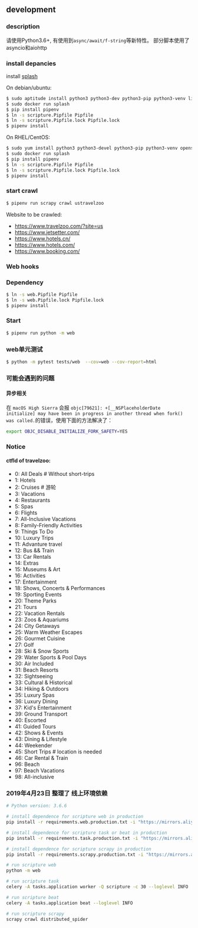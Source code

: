 ## development

### description
请使用Python3.6+, 有使用到`async/await/f-string`等新特性。
部分脚本使用了asyncio和aiohttp

### install depancies

install [splash](http://splash.readthedocs.io/en/stable/install.html)

On debian/ubuntu:
```bash
$ sudo aptitude install python3 python3-dev python3-pip python3-venv libssl-dev libxmlsec1-dev libxml2-dev
$ sudo docker run splash
$ pip install pipenv
$ ln -s scripture.Pipfile Pipfile
$ ln -s scripture.Pipfile.lock Pipfile.lock
$ pipenv install
```

On RHEL/CentOS:
```bash
$ sudo yum install python3 python3-devel python3-pip python3-venv openssl-devel libxml2-devel
$ sudo docker run splash
$ pip install pipenv
$ ln -s scripture.Pipfile Pipfile
$ ln -s scripture.Pipfile.lock Pipfile.lock
$ pipenv install
```

### start crawl
```bash
$ pipenv run scrapy crawl ustravelzoo
```

Website to be crawled:
  - https://www.travelzoo.com/?site=us
  - https://www.jetsetter.com/
  - https://www.hotels.cn/
  - https://www.hotels.com/
  - https://www.booking.com/

### Web hooks

### Dependency

``` bash
$ ln -s web.Pipfile Pipfile
$ ln -s web.Pipfile.lock Pipfile.lock
$ pipenv install
```

### Start

``` bash
$ pipenv run python -m web
```

### web单元测试

``` bash
$ python -m pytest tests/web  --cov=web --cov-report=html
```

### 可能会遇到的问题

#### 异步相关
在 `macOS High Sierra` 会报 `objc[79621]: +[__NSPlaceholderDate initialize] may have been in progress in another thread when fork() was called.`的错误，使用下面的方法解决了：

``` bash
export OBJC_DISABLE_INITIALIZE_FORK_SAFETY=YES
```
### Notice

#### ctfId of travelzoo:
- 0: All Deals  # Without short-trips
- 1: Hotels
- 2: Cruises  # 游轮
- 3: Vacations
- 4: Restaurants
- 5: Spas
- 6: Flights
- 7: All-Inclusive Vacations
- 8: Family-Friendly Activities
- 9: Things To Do
- 10: Luxury Trips
- 11: Advanture travel
- 12: Bus && Train
- 13: Car Rentals
- 14: Extras
- 15: Museums & Art
- 16: Activities
- 17: Entertainment
- 18: Shows, Concerts & Performances
- 19: Sporting Events
- 20: Theme Parks
- 21: Tours
- 22: Vacation Rentals
- 23: Zoos & Aquariums
- 24: City Getaways
- 25: Warm Weather Escapes
- 26: Gourmet Cuisine
- 27: Golf
- 28: Ski & Snow Sports
- 29: Water Sports & Pool Days
- 30: Air Included
- 31: Beach Resorts
- 32: Sightseeing
- 33: Cultural & Historical
- 34: Hiking & Outdoors
- 35: Luxury Spas
- 36: Luxury Dining
- 37: Kid's Entertainment
- 39: Ground Transport
- 40: Escorted
- 41: Guided Tours
- 42: Shows & Events
- 43: Dining & Lifestyle
- 44: Weekender
- 45: Short Trips  # location is needed
- 46: Car Rental & Train
- 96: Beach
- 97: Beach Vacations
- 98: All-inclusive

### 2019年4月23日 整理了 线上环境依赖
```bash
# Python version: 3.6.6

# install dependence for scripture web in production
pip install -r requirements.web.production.txt -i "https://mirrors.aliyun.com/pypi/simple/"

# install dependence for scripture task or beat in production
pip install -r requirements.task.production.txt -i "https://mirrors.aliyun.com/pypi/simple/"

# install dependence for scripture scrapy in production
pip install -r requirements.scrapy.production.txt -i "https://mirrors.aliyun.com/pypi/simple/"

# run scripture web
python -m web

# run scripture task
celery -A tasks.application worker -Q scripture -c 30 --loglevel INFO

# run scripture beat
celery -A tasks.application beat --loglevel INFO

# run scripture scrapy
scrapy crawl distributed_spider
```
